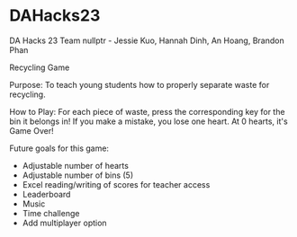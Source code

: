 # DAHacks23
DA Hacks 23
Team nullptr - Jessie Kuo, Hannah Dinh, An Hoang, Brandon Phan


Recycling Game

Purpose: To teach young students how to properly separate waste for recycling.

How to Play:
For each piece of waste, press the corresponding key for the bin it belongs in!
If you make a mistake, you lose one heart.
At 0 hearts, it's Game Over!




Future goals for this game:
- Adjustable number of hearts
- Adjustable number of bins (5)
- Excel reading/writing of scores for teacher access
- Leaderboard
- Music
- Time challenge
- Add multiplayer option